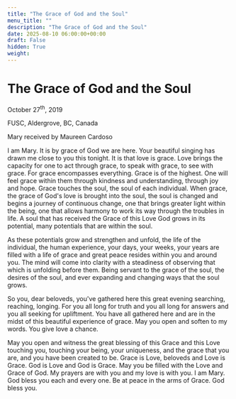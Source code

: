 ```yaml
---
title: "The Grace of God and the Soul"
menu_title: ""
description: "The Grace of God and the Soul"
date: 2025-08-10 06:00:00+00:00
draft: False
hidden: True
weight:
---
```

# The Grace of God and the Soul

October 27<sup>th</sup>, 2019

FUSC, Aldergrove, BC, Canada

Mary received by Maureen Cardoso

I am Mary. It is by grace of God we are here. Your beautiful singing has drawn me close to you this tonight. It is that love is grace. Love brings the capacity for one to act through grace, to speak with grace, to see with grace. For grace encompasses everything. Grace is of the highest. One will feel grace within them through kindness and understanding, through joy and hope. Grace touches the soul, the soul of each individual. When grace, the grace of God's love is brought into the soul, the soul is changed and begins a journey of continuous change, one that brings greater light within the being, one that allows harmony to work its way through the troubles in life. A soul that has received the Grace of this Love God grows in its potential, many potentials that are within the soul.

As these potentials grow and strengthen and unfold, the life of the individual, the human experience, your days, your weeks, your years are filled with a life of grace and great peace resides within you and around you. The mind will come into clarity with a steadiness of observing that which is unfolding before them. Being servant to the grace of the soul, the desires of the soul, and ever expanding and changing ways that the soul grows.

So you, dear beloveds, you've gathered here this great evening searching, reaching, longing. For you all long for truth and you all long for answers and you all seeking for upliftment. You have all gathered here and are in the midst of this beautiful experience of grace. May you open and soften to my words. You give love a chance.

May you open and witness the great blessing of this Grace and this Love touching you, touching your being, your uniqueness, and the grace that you are, and you have been created to be. Grace is Love, beloveds and Love is Grace. God is Love and God is Grace. May you be filled with the Love and Grace of God. My prayers are with you and my love is with you. I am Mary. God bless you each and every one. Be at peace in the arms of Grace. God bless you.
